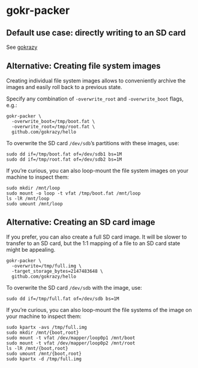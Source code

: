 # gokr-packer

## Default use case: directly writing to an SD card

See [gokrazy](https://github.com/gokrazy/gokrazy)

## Alternative: Creating file system images

Creating individual file system images allows to conveniently archive
the images and easily roll back to a previous state.

Specify any combination of `-overwrite_root` and `-overwrite_boot`
flags, e.g.:

```
gokr-packer \
  -overwrite_boot=/tmp/boot.fat \
  -overwrite_root=/tmp/root.fat \
  github.com/gokrazy/hello
```

To overwrite the SD card `/dev/sdb`’s partitions with these images,
use:

```
sudo dd if=/tmp/boot.fat of=/dev/sdb1 bs=1M
sudo dd if=/tmp/root.fat of=/dev/sdb2 bs=1M
```

If you’re curious, you can also loop-mount the file system images on
your machine to inspect them:

```
sudo mkdir /mnt/loop
sudo mount -o loop -t vfat /tmp/boot.fat /mnt/loop
ls -lR /mnt/loop
sudo umount /mnt/loop
```

## Alternative: Creating an SD card image

If you prefer, you can also create a full SD card image. It will be
slower to transfer to an SD card, but the 1:1 mapping of a file to an
SD card state might be appealing.

```
gokr-packer \
  -overwrite=/tmp/full.img \
  -target_storage_bytes=2147483648 \
  github.com/gokrazy/hello
```

To overwrite the SD card `/dev/sdb` with the image, use:

```
sudo dd if=/tmp/full.fat of=/dev/sdb bs=1M
```

If you’re curious, you can also loop-mount the file systems of the
image on your machine to inspect them:

```
sudo kpartx -avs /tmp/full.img
sudo mkdir /mnt/{boot,root}
sudo mount -t vfat /dev/mapper/loop0p1 /mnt/boot
sudo mount -t vfat /dev/mapper/loop0p2 /mnt/root
ls -lR /mnt/{boot,root}
sudo umount /mnt/{boot,root}
sudo kpartx -d /tmp/full.img
```
